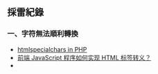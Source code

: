 
## 採雷紀錄
### 一、字符無法順利轉換
-  [htmlspecialchars in PHP](https://www.xuchao.org/docs/php/function.htmlspecialchars.html)
-  [前端 JavaScript 程序如何实现 HTML 标签转义？](https://www.zhihu.com/question/590628852/answer/2989153217)
-  
